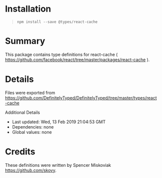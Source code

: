 # Installation
> `npm install --save @types/react-cache`

# Summary
This package contains type definitions for react-cache ( https://github.com/facebook/react/tree/master/packages/react-cache ).

# Details
Files were exported from https://github.com/DefinitelyTyped/DefinitelyTyped/tree/master/types/react-cache

Additional Details
 * Last updated: Wed, 13 Feb 2019 21:04:53 GMT
 * Dependencies: none
 * Global values: none

# Credits
These definitions were written by Spencer Miskoviak <https://github.com/skovy>.
